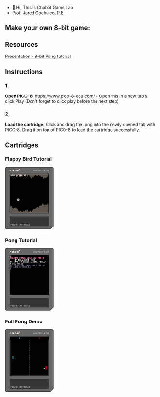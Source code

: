 - 👋 Hi, This is Chabot Game Lab
- Prof. Jared Gochuico, P.E.

## Make your own 8-bit game:

## Resources

[Presentation - 8-bit Pong tutorial](https://docs.google.com/presentation/d/1z8gm_0g0FGxiX-dVlTdjPJBzSibaFgH9o2m8yhQnIwc/edit?usp=sharing)

## Instructions
### 1. 
**Open PICO-8:** https://www.pico-8-edu.com/ - Open this in a new tab & click Play (Don't forget to click play before the next step)

### 2. 
**Load the cartridge:** Click and drag the .png into the newly opened tab with PICO-8. Drag it on top of PICO-8 to load the cartridge successfully.

## Cartridges
### Flappy Bird Tutorial

![alt text - Flappy bird cartridge](https://raw.githubusercontent.com/chabotgamelab/chabotgamelab/main/my_game.p8.png)



### Pong Tutorial

![Alt text - Pong tutorial cartridge](https://raw.githubusercontent.com/chabotgamelab/pong/main/pong.p8.png)





### Full Pong Demo
![alt text - Pong demo cartridge](https://raw.githubusercontent.com/chabotgamelab/pong/main/pong_demo.p8.png)







<!---
chabotgamelab/chabotgamelab is a ✨ special ✨ repository because its `README.md` (this file) appears on your GitHub profile.
You can click the Preview link to take a look at your changes.
--->

